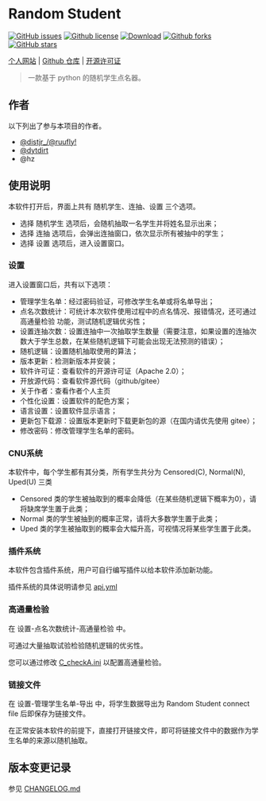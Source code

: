 # Random Student

[![GitHub issues](https://img.shields.io/github/issues/ruufly/Random-Student.svg)](https://github.com/ruufly/Random-Student/issues) [![Github license](https://img.shields.io/github/license/ruufly/Random-Student.svg)](https://github.com/ruufly/Random-Student/blob/main/LICENSE) [![Download](https://img.shields.io/badge/downloads-main-green.svg)](https://codeload.github.com/ruufly/Random-Student/zip/main) [![Github forks](https://img.shields.io/github/forks/ruufly/Random-Student.svg)](https://github.com/ruufly/Random-Student/network) [![GitHub stars](https://img.shields.io/github/stars/ruufly/Random-Student.svg)](https://github.com/ruufly/Random-Student/stargazers)

[个人网站](https://ruufly.github.io/) | [Github 仓库](https://github.com/ruufly/Random-Student/) | [开源许可证](https://github.com/ruufly/Random-Student/blob/main/LICENSE)

> 一款基于 python 的随机学生点名器。

## 作者

以下列出了参与本项目的作者。

- [@distjr_/@ruufly!](https://github.com/ruufly)
- [@dytdirt](https://github.com/dytdirt)
- @hz


## 使用说明

本软件打开后，界面上共有 随机学生、连抽、设置 三个选项。

- 选择 随机学生 选项后，会随机抽取一名学生并将姓名显示出来；
- 选择 连抽 选项后，会弹出连抽窗口，依次显示所有被抽中的学生；
- 选择 设置 选项后，进入设置窗口。

### 设置

进入设置窗口后，共有以下选项：

- 管理学生名单：经过密码验证，可修改学生名单或将名单导出；
- 点名次数统计：可统计本次软件使用过程中的点名情况、报错情况，还可通过 高通量检验 功能，测试随机逻辑优劣性；
- 设置连抽次数：设置连抽中一次抽取学生数量（需要注意，如果设置的连抽次数大于学生总数，在某些随机逻辑下可能会出现无法预测的错误）；
- 随机逻辑：设置随机抽取使用的算法；
- 版本更新：检测新版本并安装；
- 软件许可证：查看软件的开源许可证（Apache 2.0）；
- 开放源代码：查看软件源代码（github/gitee）
- 关于作者：查看作者个人主页
- 个性化设置：设置软件的配色方案；
- 语言设置：设置软件显示语言；
- 更新包下载源：设置版本更新时下载更新包的源（在国内请优先使用 gitee）；
- 修改密码：修改管理学生名单的密码。

### CNU系统

本软件中，每个学生都有其分类，所有学生共分为 Censored(C), Normal(N), Uped(U) 三类

- Censored 类的学生被抽取到的概率会降低（在某些随机逻辑下概率为0），请将缺席学生置于此类；
- Normal 类的学生被抽到的概率正常，请将大多数学生置于此类；
- Uped 类的学生被抽取到的概率会大幅升高，可视情况将某些学生置于此类。

### 插件系统

本软件包含插件系统，用户可自行编写插件以给本软件添加新功能。

插件系统的具体说明请参见 [api.yml](https://github.com/ruufly/Random-Student/blob/main/api.yml)

### 高通量检验

在 设置-点名次数统计-高通量检验 中。

可通过大量抽取试验检验随机逻辑的优劣性。

您可以通过修改 [C_checkA.ini](https://github.com/ruufly/Random-Student/blob/main/C_checkA.ini) 以配置高通量检验。

### 链接文件

在 设置-管理学生名单-导出 中，将学生数据导出为 Random Student connect file 后即保存为链接文件。

在正常安装本软件的前提下，直接打开链接文件，即可将链接文件中的数据作为学生名单的来源以随机抽取。

## 版本变更记录

参见 [CHANGELOG.md](https://github.com/ruufly/Random-Student/blob/main/CHANGELOG.md)